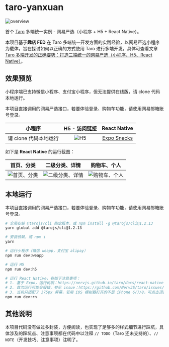 # taro-yanxuan

![overview](https://qit-team.github.io/public/images/taro-yanxuan/overview.png)

首个 [Taro](https://github.com/NervJS/taro) 多端统一实例 - 网易严选（小程序 + H5 + React Native）。

本项目基于**趣店 FED** 在 Taro 多端统一开发方面的实践经验，以网易严选小程序为载体，旨在探讨如何以正确的方式使用 Taro 进行多端开发，具体可查看文章 [Taro 多端开发的正确姿势：打造三端统一的网易严选（小程序、H5、React Native）](https://juejin.im/post/5c6a151f518825625e4ac830)。

## 效果预览

小程序端已支持微信小程序、支付宝小程序，但无法提供在线版，请 clone 代码本地运行。

本项目直接调用的网易严选接口，若要体验登录、购物车功能，请使用网易邮箱账号登录。

| 小程序 | H5 - [访问链接](http://jsnewbee.com/taro-yanxuan/) | React Native |
| :--------: | :--------:| :--------: |
| 请 clone 代码本地运行 | ![H5](https://qit-team.github.io/public/images/taro-yanxuan/h5-qr-code.png) | [Expo Snacks](https://snack.expo.io/@caiminxing/taro-yanxuan) |

如下是 **React Native** 的运行截图：

| 首页、分类 | 二级分类、详情 | 购物车、个人 |
| :--------: | :--------:| :--------: |
| ![首页、分类](https://qit-team.github.io/public/images/taro-yanxuan/video-01.gif) | ![二级分类、详情](https://qit-team.github.io/public/images/taro-yanxuan/video-02.gif) | ![购物车、个人](https://qit-team.github.io/public/images/taro-yanxuan/video-03.gif) |

## 本地运行

本项目直接调用的网易严选接口，若要体验登录、购物车功能，请使用网易邮箱账号登录。

``` bash
# 全局安装 @tarojs/cli 指定版本，或 npm install -g @tarojs/cli@1.2.13
yarn global add @tarojs/cli@1.2.13

# 安装依赖，或 npm i
yarn

# 运行小程序（微信 weapp，支付宝 alipay）
npm run dev:weapp

# 运行 H5
npm run dev:h5

# 运行 React Native，有如下注意事项：
# 1. 基于 Expo，运行说明：https://nervjs.github.io/taro/docs/react-native.html
# 2. 首次运行可能会报错，参见 issue：https://github.com/NervJS/taro/issues/2121
# 3. 当前只适配了 375px 屏幕，若用 iOS 模拟器打开的不是 iPhone 6/7/8，可点击顶部菜单 Hardware -> iOS xx 切换设备
npm run dev:rn
```

## 其他说明

本项目代码没有做过多封装，方便阅读，也实现了足够多的样式细节进行踩坑，具体涉及的踩坑点、注意事项都在代码中以注释 `// TODO`（Taro 还未支持的）、`// NOTE`（开发技巧、注意事项）注明了。
